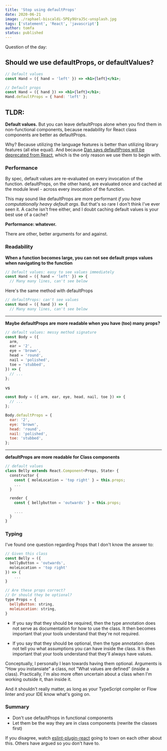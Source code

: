 ```yaml
---
title: 'Stop using defaultProps'
date: 2020-06-21
image: ./raphael-biscaldi-5PEy9UraJ5c-unsplash.jpg
tags: ['statement', 'React', 'javascript']
author: tomfa
status: published
---
```


Question of the day:

## Should we use defaultProps, or defaultValues?

```jsx
// Default values
const Hand = ({ hand = 'left' }) => <h1>{left}</h1>;

// Default props
const Hand = ({ hand }) => <h1>{left}</h1>;
Hand.defaultProps = { hand: 'left' };
```

## TLDR:

**Default values.** But you can leave defaultProps alone when you find them
in non-functional components, because readability for React class components
are better as defaultProps.

Why? Because utilizing the language features is better than utilizing library
features (all else equal). And because [Dan says defaultProps will be deprecated from
React](https://twitter.com/dan_abramov/status/1133878326358171650]), which is the
only reason we use them to begin with.

### Performance

By spec, default values are re-evaluated on every invocation of the function. defaultProps, on the other hand, are evaluated once and cached at the module level - across every invocation of the function.

This may sound like defaultProps are more performant _if you have computationally heavy default args_. But that's so rare I don't think I've ever seen it. A cache isn't free either, and I doubt caching default values is your best use of a cache?

**Performance: whatever.**

There are other, better arguments for and against.

### Readability

**When a function becomes large, you can not see default props values when navigating to the function**

```jsx
// Default values: easy to see values immediately
const Hand = ({ hand = 'left' }) => {
  // Many many lines, can't see below
```

Here's the same method with defaultProps

```jsx
// defaultProps: can't see values
const Hand = ({ hand }) => {
  // Many many lines, can't see below
```

---

**Maybe defaultProps are more readable when you have (too) many props?**

```jsx
// default values: messy method signature
const Body = ({
  arm,
  ear = '2',
  eye = 'brown',
  head = 'round',
  nail = 'polished',
  toe = 'stubbed',
}) => {
  // ...
};
```

vs

```jsx
const Body = ({ arm, ear, eye, head, nail, toe }) => {
  // ...
};

Body.defaultProps = {
  ear: '2',
  eye: 'brown',
  head: 'round',
  nail: 'polished',
  toe: 'stubbed',
};
```

---

**defaultProps are more readable for Class components**

```jsx
// default values
class Belly extends React.Component<Props, State> {
  constructor {
    const { moleLocation = 'top right' } = this.props;
    ...
  }

  render {
    const { bellybutton = 'outwards' } = this.props;

    ....
  }
}
```

### Typing

I've found one question regarding Props that I don't know the answer to:

```jsx
// Given this class
const Belly = ({
  bellyButton = 'outwards',
  moleLocation = 'top right'
}) => {
    ...
}

// Are these props correct?
// Or should they be optional?
type Props = {
  bellyButton: string,
  moleLocation: string,
}
```

- If you say that they should be required, then the type annotation does not
  serve as documentation for how to use the class. It then becomes important that your tools understand that they're not required.

- If you say that they should be optional, then the type annotation does not
  tell you what assumptions you can have inside the class. It is then important that your tools understand that they'll always have values.

Conceptually, I personally I lean towards having them optional. Arguments is "How you instansiate" a class, not "What values are defined" (inside a class). Practically, I'm also more often uncertain about a class when I'm working outside it, than inside it.

And it shouldn't really matter, as long as your TypeScript compiler or Flow
linter and your IDE know what's going on.

### Summary

- Don't use defaultProps in functional components
- Let them be the way they are in class components (rewrite the classes first)

If you disagree, watch [eslint-plugin-react](https://github.com/yannickcr/eslint-plugin-react/issues/1009) going to town on each other about this. Others have argued so you don't have to.
